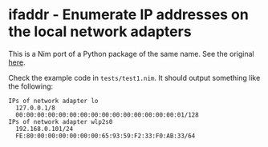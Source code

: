 # ifaddr - Enumerate IP addresses on the local network adapters

This is a Nim port of a Python package of the same name. See the original [here](https://github.com/pydron/ifaddr).

Check the example code in `tests/test1.nim`. It should output something like the following:

```
IPs of network adapter lo
  127.0.0.1/8
  00:00:00:00:00:00:00:00:00:00:00:00:00:00:00:01/128
IPs of network adapter wlp2s0
  192.168.0.101/24
  FE:80:00:00:00:00:00:00:65:93:59:F2:33:F0:AB:33/64
```
